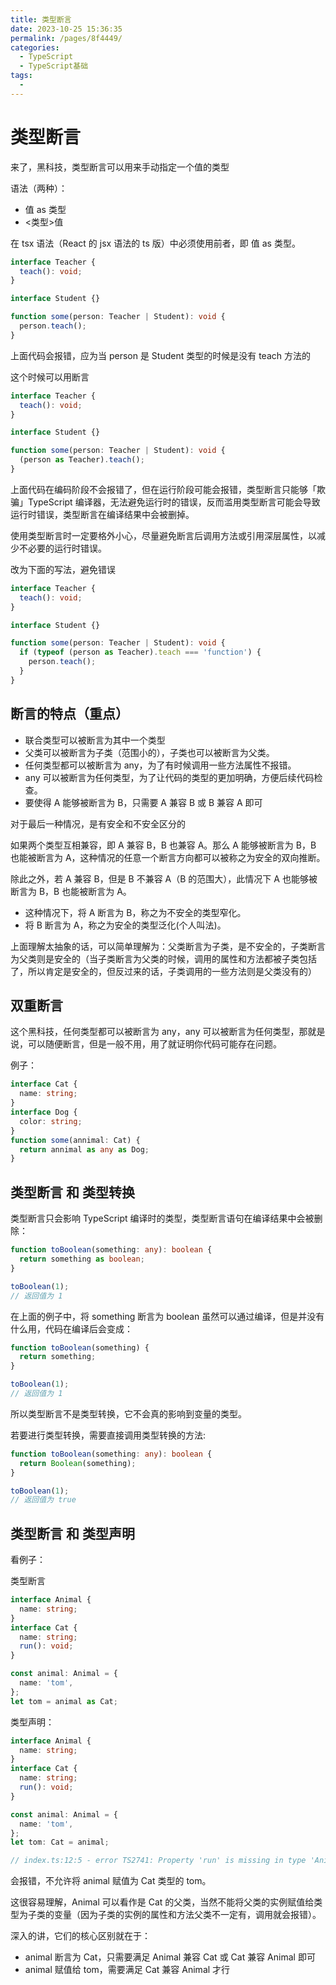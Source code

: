 ```yaml
---
title: 类型断言
date: 2023-10-25 15:36:35
permalink: /pages/8f4449/
categories:
  - TypeScript
  - TypeScript基础
tags:
  -
---
```


# 类型断言

来了，黑科技，类型断言可以用来手动指定一个值的类型

语法（两种）：

- 值 as 类型
- <类型>值

在 tsx 语法（React 的 jsx 语法的 ts 版）中必须使用前者，即 值 as 类型。

```ts
interface Teacher {
  teach(): void;
}

interface Student {}

function some(person: Teacher | Student): void {
  person.teach();
}
```

上面代码会报错，应为当 person 是 Student 类型的时候是没有 teach 方法的

这个时候可以用断言

```ts
interface Teacher {
  teach(): void;
}

interface Student {}

function some(person: Teacher | Student): void {
  (person as Teacher).teach();
}
```

上面代码在编码阶段不会报错了，但在运行阶段可能会报错，类型断言只能够「欺骗」TypeScript 编译器，无法避免运行时的错误，反而滥用类型断言可能会导致运行时错误，类型断言在编译结果中会被删掉。

使用类型断言时一定要格外小心，尽量避免断言后调用方法或引用深层属性，以减少不必要的运行时错误。

改为下面的写法，避免错误

```ts
interface Teacher {
  teach(): void;
}

interface Student {}

function some(person: Teacher | Student): void {
  if (typeof (person as Teacher).teach === 'function') {
    person.teach();
  }
}
```

## 断言的特点（重点）

- 联合类型可以被断言为其中一个类型
- 父类可以被断言为子类（范围小的），子类也可以被断言为父类。
- 任何类型都可以被断言为 any，为了有时候调用一些方法属性不报错。
- any 可以被断言为任何类型，为了让代码的类型的更加明确，方便后续代码检查。
- 要使得 A 能够被断言为 B，只需要 A 兼容 B 或 B 兼容 A 即可

对于最后一种情况，是有安全和不安全区分的

如果两个类型互相兼容，即 A 兼容 B，B 也兼容 A。那么 A 能够被断言为 B，B 也能被断言为 A，这种情况的任意一个断言方向都可以被称之为安全的双向推断。

除此之外，若 A 兼容 B，但是 B 不兼容 A（B 的范围大），此情况下 A 也能够被断言为 B，B 也能被断言为 A。

- 这种情况下，将 A 断言为 B，称之为不安全的类型窄化。
- 将 B 断言为 A，称之为安全的类型泛化(个人叫法)。

上面理解太抽象的话，可以简单理解为：父类断言为子类，是不安全的，子类断言为父类则是安全的（当子类断言为父类的时候，调用的属性和方法都被子类包括了，所以肯定是安全的，但反过来的话，子类调用的一些方法则是父类没有的）

## 双重断言

这个黑科技，任何类型都可以被断言为 any，any 可以被断言为任何类型，那就是说，可以随便断言，但是一般不用，用了就证明你代码可能存在问题。

例子：

```ts
interface Cat {
  name: string;
}
interface Dog {
  color: string;
}
function some(annimal: Cat) {
  return annimal as any as Dog;
}
```

## 类型断言 和 类型转换

类型断言只会影响 TypeScript 编译时的类型，类型断言语句在编译结果中会被删除：

```ts
function toBoolean(something: any): boolean {
  return something as boolean;
}

toBoolean(1);
// 返回值为 1
```

在上面的例子中，将 something 断言为 boolean 虽然可以通过编译，但是并没有什么用，代码在编译后会变成：

```js
function toBoolean(something) {
  return something;
}

toBoolean(1);
// 返回值为 1
```

所以类型断言不是类型转换，它不会真的影响到变量的类型。

若要进行类型转换，需要直接调用类型转换的方法:

```ts
function toBoolean(something: any): boolean {
  return Boolean(something);
}

toBoolean(1);
// 返回值为 true
```

## 类型断言 和 类型声明

看例子：

类型断言

```ts
interface Animal {
  name: string;
}
interface Cat {
  name: string;
  run(): void;
}

const animal: Animal = {
  name: 'tom',
};
let tom = animal as Cat;
```

类型声明：

```ts
interface Animal {
  name: string;
}
interface Cat {
  name: string;
  run(): void;
}

const animal: Animal = {
  name: 'tom',
};
let tom: Cat = animal;

// index.ts:12:5 - error TS2741: Property 'run' is missing in type 'Animal' but required in type 'Cat'.
```

会报错，不允许将 animal 赋值为 Cat 类型的 tom。

这很容易理解，Animal 可以看作是 Cat 的父类，当然不能将父类的实例赋值给类型为子类的变量（因为子类的实例的属性和方法父类不一定有，调用就会报错）。

深入的讲，它们的核心区别就在于：

- animal 断言为 Cat，只需要满足 Animal 兼容 Cat 或 Cat 兼容 Animal 即可
- animal 赋值给 tom，需要满足 Cat 兼容 Animal 才行
